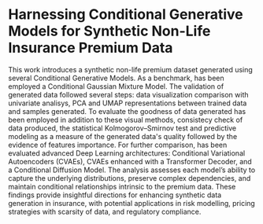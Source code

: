 # Harnessing Conditional Generative Models for Synthetic Non-Life Insurance Premium Data

This work introduces a synthetic non-life premium dataset generated using several Conditional Generative Models. As a benchmark, has been employed a Conditional Gaussian Mixture Model. The validation of generated data followed several steps: data visualization comparison with univariate analisys, PCA and UMAP 
representations between trained data and samples generated. To evaluate the goodness of data generated has been employed in addition to these visual methods, consistecy check of data produced, the statistical Kolmogorov–Smirnov test and predictive modeling as a measure of the generated data's quality followed by the evidence of features importance. For further comparison, has been evaluated advanced Deep Learning architectures: Conditional Variational Autoencoders (CVAEs), CVAEs enhanced with a Transformer Decoder, and a Conditional Diffusion Model. The analysis assesses each model’s ability to capture the underlying distributions, preserve complex dependencies, and maintain conditional relationships intrinsic to the premium data. These findings provide insightful directions for enhancing synthetic data generation in insurance, with potential applications in risk modelling, pricing strategies with scarsity of data, and regulatory compliance.
